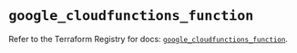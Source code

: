 # `google_cloudfunctions_function`

Refer to the Terraform Registry for docs: [`google_cloudfunctions_function`](https://registry.terraform.io/providers/drfaust92/google/4.16.4/docs/resources/cloudfunctions_function).

